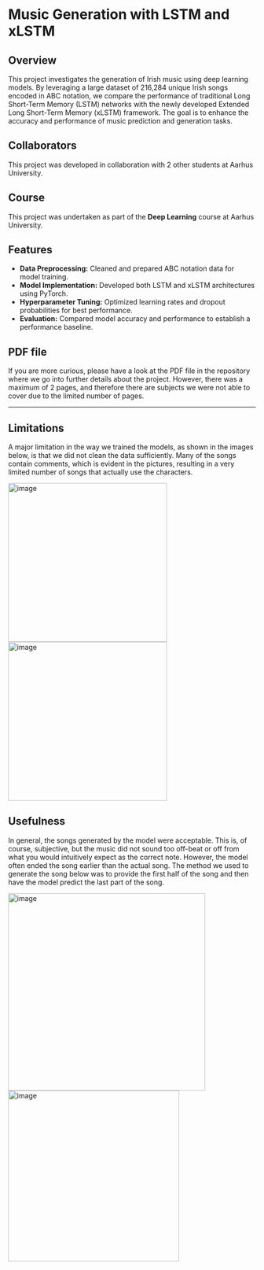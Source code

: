 # Music Generation with LSTM and xLSTM

## Overview

This project investigates the generation of Irish music using deep learning models. By leveraging a large dataset of 216,284 unique Irish songs encoded in ABC notation, we compare the performance of traditional Long Short-Term Memory (LSTM) networks with the newly developed Extended Long Short-Term Memory (xLSTM) framework. The goal is to enhance the accuracy and performance of music prediction and generation tasks.

## Collaborators

This project was developed in collaboration with 2 other students at Aarhus University. 

## Course

This project was undertaken as part of the **Deep Learning** course at Aarhus University.

## Features

- **Data Preprocessing:** Cleaned and prepared ABC notation data for model training.
- **Model Implementation:** Developed both LSTM and xLSTM architectures using PyTorch.
- **Hyperparameter Tuning:** Optimized learning rates and dropout probabilities for best performance.
- **Evaluation:** Compared model accuracy and performance to establish a performance baseline.

## PDF file

If you are more curious, please have a look at the PDF file in the repository where we go into further details about the project. However, there was a maximum of 2 pages, and therefore there are subjects we were not able to cover due to the limited number of pages.

---

## Limitations
A major limitation in the way we trained the models, as shown in the images below, is that we did not clean the data sufficiently. Many of the songs contain comments, which is evident in the pictures, resulting in a very limited number of songs that actually use the characters.

<img width="323" alt="image" src="https://github.com/user-attachments/assets/3ae3058e-336a-474d-8490-1a2e84694c8d" />
<img width="323" alt="image" src="https://github.com/user-attachments/assets/b5755267-10b1-442d-95cc-d94230b7e70b" />

## Usefulness
In general, the songs generated by the model were acceptable. This is, of course, subjective, but the music did not sound too off-beat or off from what you would intuitively expect as the correct note. However, the model often ended the song earlier than the actual song. The method we used to generate the song below was to provide the first half of the song and then have the model predict the last part of the song.

<img width="401" alt="image" src="https://github.com/user-attachments/assets/2bd3f9df-21f8-4870-970c-a79907fda7c9" />

<img width="348" alt="image" src="https://github.com/user-attachments/assets/12054e02-068d-4161-b882-0e4b4ab629e8" />
